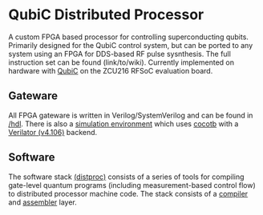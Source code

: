 # QubiC Distributed Processor

A custom FPGA based processor for controlling superconducting qubits. Primarily designed for the QubiC control system, but can be ported to any system using an FPGA for DDS-based RF pulse sysnthesis. The full instruction set can be found (link/to/wiki). Currently implemented on hardware with [QubiC](https://gitlab.com/LBL-QubiC/gateware/-/tree/rfsoc) on the ZCU216 RFSoC evaluation board.

## Gateware

All FPGA gateware is written in Verilog/SystemVerilog and can be found in [/hdl](https://gitlab.com/LBL-QubiC/distributed_processor/-/tree/master/hdl). There is also a [simulation environment](https://gitlab.com/LBL-QubiC/distributed_processor/-/tree/master/cocotb/proc) which uses [cocotb](https://www.cocotb.org/) with a [Verilator (v4.106)](https://github.com/verilator/verilator/tree/v4.106) backend.

## Software

The software stack [(distproc)](https://gitlab.com/LBL-QubiC/distributed_processor/-/tree/master/python/distproc) consists of a series of tools for compiling gate-level quantum programs (including measurement-based control flow) to distributed processor machine code. The stack consists of a [compiler](https://gitlab.com/LBL-QubiC/distributed_processor/-/tree/master/python/distproc/compiler.py) and [assembler](https://gitlab.com/LBL-QubiC/distributed_processor/-/tree/master/python/distproc/assembler.py) layer.
